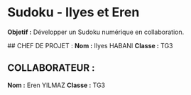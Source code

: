 # Sudoku - Ilyes et Eren

**Objetif :** Développer un Sudoku numérique en collaboration.  

## CHEF DE PROJET : 
**Nom :** Ilyes HABANI
**Classe :** TG3

## COLLABORATEUR : 
**Nom :** Eren YILMAZ
**Classe :** TG3
